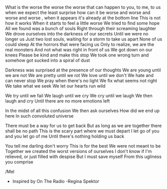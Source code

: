 What is the worse the worse the worse that can happen to you, to me, to us when we expect the least surprise
how can it be worse and worse and worse and worse , when it appears it's already at the bottom line
This is not how it works
When it starts to feel a little worse
We tried to find some hope
All we found was a bunch of souls
Right through their screaming laughter
We drove ourselves into the darkness of our secrets
Until we were no longer us
Just two lost souls, waiting for a storm to take us apart
None of us could sleep
At the horrors that were facing us
Only to realize, we are the real monsters
And not what was right in front of us
We got down on our knees
Please be kind and make this stop
We took one wrong turn and somehow got sucked into a spiral of dust

Darkness was surprised at the presence of our thoughts
We are young until we are not
We are pretty until we rot
We love until we don't
We hate and can never stop
We pray when there's no light
We fix what seems not right
We take what we seek
We let our hearts run wild

We try until we fail
We laugh until we cry
We cry until we laugh
We then laugh and cry
Until there are no more emotions left

In the midst of all this confusion
We then ask ourselves
How did we end up here
In such convoluted universe

There must be a way for us to get back
But as long as we are together there shall be no path
This is the scary part where we must depart
I let go of you and you let go of me
Until there's nothing holding us back

You tell me darling don't worry
This is for the best
We were not meant to be
Together we created the worst versions of ourselves
I don't know if I'm relieved, or just filled with despise
But I must save myself
From this ugliness you comprise

/Mel
- Inspired by On The Radio -Regina Spektor

